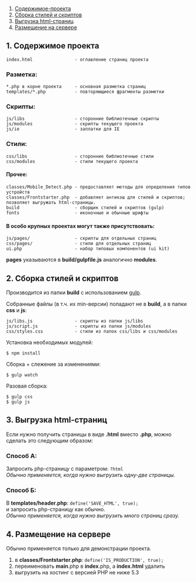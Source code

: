 1. [Содержимое-проекта](#1-Содержимое-проекта)  
2. [Сборка стилей и скриптов](#2-Сборка-стилей-и-скриптов)  
3. [Выгрузка html-страниц](#3-Выгрузка-html-страниц)  
4. [Размещение на сервере](#4-Размещение-на-сервере)  





## 1. Содержимое проекта

    index.html                - оглавление страниц проекта  

### Разметка:
    *.php в корне проекта     - основная разметка страниц  
    templates/*.php           - повторяющиеся фрагменты разметки  

### Скрипты:
    js/libs                   - сторонние библиотечные скрипты  
    js/modules                - скрипты текущего проекта  
    js/ie                     - заплатки для IE  

### Стили:
    css/libs                  - сторонние библиотечные стили  
    css/modules               - стили текущего проекта  

#### Прочее:
    classes/Mobile_Detect.php - предоставляет методы для определения типов устройств  
    classes/Frontstarter.php  - добавляет антикэш для стилей и скриптов; позволяет выгружать html-страницы.  
    build                     - сборщик стилей и скриптов (gulp)  
    fonts                     - иконочные и обычные шрифты  

#### В особо крупных проектах могут также присутствовать:
    js/pages/                 - скрипты для отдельных страниц  
    css/pages/                - стили для отдельных страниц  
    ui.php                    - набор типовых компонентов (ui kit)

**pages** указываются в **build/gulpfile.js** аналогично **modules**.





## 2. Сборка стилей и скриптов

Производится из папки **build** c использованием [gulp](http://gulpjs.com/).

Собранные файлы (в т.ч. их min-версии) попадают не в **build**, а в папки **css** и **js**:

    js/libs.js                - скрипты из папки js/libs  
    js/script.js              - скрипты из папки js/modules  
    css/styles.css            - стили из папок css/libs и css/modules  


Установка необходимых модулей:

```
$ npm install
```

Сборка + слежение за изменениями:

```
$ gulp watch
```

Разовая сборка:

```
$ gulp css
$ gulp js
```





## 3. Выгрузка html-страниц

Если нужно получить страницы в виде **.html** вместо **.php**, можно сделать это следующим образом:

### Способ А:
Запросить php-страницу с параметром: `?html`  
*Обычно применяется, когда нужно выгрузить одну-две страницы.*

### Способ Б:
В **templates/header.php**: `define('SAVE_HTML', true);`  
и запросить php-страницу как обычно.  
*Обычно применяется, когда нужно выгрузить много страниц сразу.*





## 4. Размещение на сервере

Обычно применяется только для демонстрации проекта.

1. в **classes/Frontstarter.php**: `define('IS_PRODUCTION', true);`
2. переименовать **main**.php в **index**.php, а **index.html** удалить
3. выгрузить на хостинг с версией PHP не ниже 5.3